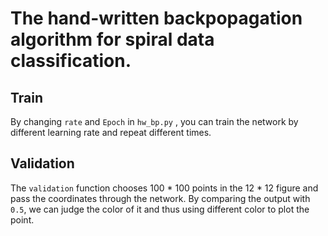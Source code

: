 The hand-written backpopagation algorithm for spiral data classification.  
==========================================================================
Train
------
By changing ```rate``` and ```Epoch``` in ```hw_bp.py``` , you can train the network by different learning rate and repeat different times.  

Validation
-----------
The ```validation``` function chooses 100 * 100 points in the 12 * 12 figure and pass the coordinates through the network. By comparing the output with ```0.5```, we can judge the color of it and thus using different color to plot the point.
